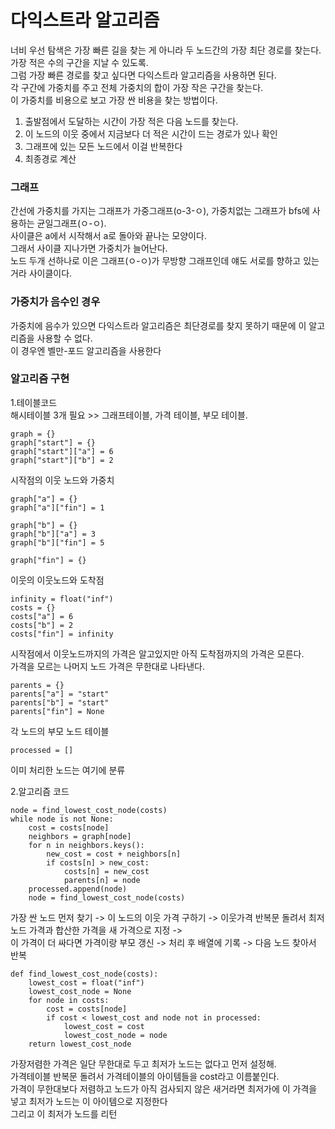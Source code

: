 
# 다익스트라 알고리즘
너비 우선 탐색은 가장 빠른 길을 찾는 게 아니라 두 노드간의 가장 최단 경로를 찾는다. 가장 적은 수의 구간을 지날 수 있도록.  
그럼 가장 빠른 경로를 찾고 싶다면 다익스트라 알고리즘을 사용하면 된다.  
각 구간에 가중치를 주고 전체 가중치의 합이 가장 작은 구간을 찾는다.  
이 가중치를 비용으로 보고 가장 싼 비용을 찾는 방법이다.

1. 출발점에서 도달하는 시간이 가장 적은 다음 노드를 찾는다.
2. 이 노드의 이웃 중에서 지금보다 더 적은 시간이 드는 경로가 있나 확인
3. 그래프에 있는 모든 노드에서 이걸 반복한다
4. 최종경로 계산

### 그래프
간선에 가중치를 가지는 그래프가 가중그래프(o-3-ㅇ), 가중치없는 그래프가 bfs에 사용하는 균일그래프(ㅇ-ㅇ).  
사이클은 a에서 시작해서 a로 돌아와 끝나는 모양이다.  
그래서 사이클 지나가면 가중치가 늘어난다.  
노드 두개 선하나로 이은 그래프(ㅇ-ㅇ)가 무방향 그래프인데 얘도 서로를 향하고 있는거라 사이클이다.

### 가중치가 음수인 경우
가중치에 음수가 있으면 다익스트라 알고리즘은 최단경로를 찾지 못하기 때문에 이 알고리즘을 사용할 수 없다.  
이 경우엔 벨만-포드 알고리즘을 사용한다

### 알고리즘 구현
1.테이블코드  
해시테이블 3개 필요 >> 그래프테이블, 가격 테이블, 부모 테이블.

```
graph = {}
graph["start"] = {}
graph["start"]["a"] = 6
graph["start"]["b"] = 2
```
시작점의 이웃 노드와 가중치

```
graph["a"] = {}
graph["a"]["fin"] = 1

graph["b"] = {}
graph["b"]["a"] = 3
graph["b"]["fin"] = 5

graph["fin"] = {}
```
이웃의 이웃노드와 도착점

```
infinity = float("inf")
costs = {}
costs["a"] = 6
costs["b"] = 2
costs["fin"] = infinity

```

시작점에서 이웃노드까지의 가격은 알고있지만 아직 도착점까지의 가격은 모른다.  
가격을 모르는 나머지 노드 가격은 무한대로 나타낸다.

```
parents = {}
parents["a"] = "start"
parents["b"] = "start"
parents["fin"] = None
```
각 노드의 부모 노드 테이블

```
processed = []
```
이미 처리한 노드는 여기에 분류



2.알고리즘 코드

```
node = find_lowest_cost_node(costs)
while node is not None:
    cost = costs[node]
    neighbors = graph[node]
    for n in neighbors.keys():
        new_cost = cost + neighbors[n]
        if costs[n] > new_cost:
            costs[n] = new_cost
            parents[n] = node
    processed.append(node)
    node = find_lowest_cost_node(costs)
```

가장 싼 노드 먼저 찾기 -> 이 노드의 이웃 가격 구하기 -> 이웃가격 반복문 돌려서 최저 노드 가격과 합산한 가격을 새 가격으로 지정 ->  
이 가격이 더 싸다면 가격이랑 부모 갱신 -> 처리 후 배열에 기록 -> 다음 노드 찾아서 반복
 
```
def find_lowest_cost_node(costs):
    lowest_cost = float("inf")
    lowest_cost_node = None
    for node in costs:
        cost = costs[node]
        if cost < lowest_cost and node not in processed:
            lowest_cost = cost
            lowest_cost_node = node
    return lowest_cost_node
```

가장저렴한 가격은 일단 무한대로 두고 최저가 노드는 없다고 먼저 설정해.  
가격테이블 반복문 돌려서 가격테이블의 아이템들을 cost라고 이름붙인다.  
가격이 무한대보다 저렴하고 노드가 아직 검사되지 않은 새거라면 최저가에 이 가격을 넣고 최저가 노드는 이 아이템으로 지정한다  
그리고 이 최저가 노드를 리턴
    
